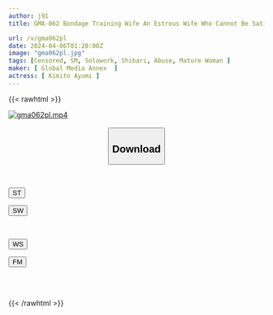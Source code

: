 ```yaml
---
author: j91
title: GMA-062 Bondage Training Wife An Estrous Wife Who Cannot Be Satisfied With Her Husband's Weak Sexual Desire. The Evil Rope Of The Father-in-law Who Aims At His Revealed Passion Kimito Ayumi

url: /v/gma062pl
date: 2024-04-06T01:20:00Z
image: "gma062pl.jpg"
tags: [Censored, SM, Solowork, Shibari, Abuse, Mature Woman	]
maker: [ Global Media Annex  ]
actress: [ Kimito Ayumi ]
---
```



{{< rawhtml >}}

<div class="video" data-videoid="3GQl3dvv3VtRmQ">
    <a href="javascript:;">
        <img src="/v/gma062pl/gma062pl.jpg" width="WIDTH" height="HEIGHT" alt="gma062pl.mp4" loading="lazy">
    </a>
</div>

<script type="text/javascript" src="https://j91.asia/asset/on-demand-st.js"></script>

<br>
  <link rel="stylesheet" href="https://j91.asia/asset/bs5.css">
  
  <center>
  <button class="btn btn-primary" type="button" data-bs-toggle="collapse" data-bs-target=".multi-collapse" aria-expanded="false" aria-controls="multiCollapseExample1 multiCollapseExample2"><h2>Download</h2></button></center>
</p>
<div class="row">
  <div class="col">
    <div class="collapse multi-collapse" id="multiCollapseExample1">
      <div class="card card-body">
	      	      <br>
<div class="buttons">  
<p><a href="https://streamtape.to/v/3GQl3dvv3VtRmQ" target="_blank"><button class="btn-hover color-3"><i class="fa fa-download"></i> ST</button></a></p>
<p><a href="https://asnwish.com/jcas5u481bb4" target="_blank"><button class="btn-hover color-2"><i class="fa fa-download"></i> SW</button></a></p></div>
    </div>
  </div>
</div>
  <div class="col">
    <div class="collapse multi-collapse" id="multiCollapseExample2">
      <div class="card card-body">
	      <br>
<div class="buttons">
<p><a href="https://wolfstream.tv/mj2bongc0k28"><button class="btn-hover color-9"><i class="fa fa-download"></i> WS</button></a></p>
<p><a href="https://filemoon.sx/d/fzqpcfz3z0sz"><button class="btn-hover color-8"><i class="fa fa-download"></i> FM</button></a></p></div>
<br><br>
      </div>
    </div>
  </div>
</div>

{{< /rawhtml >}}